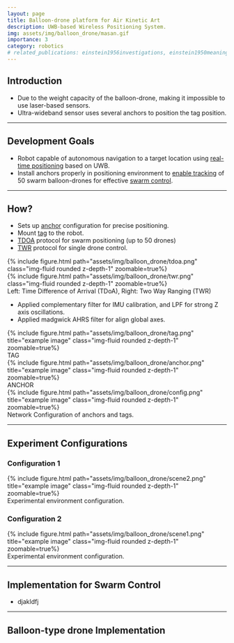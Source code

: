 ```yaml
---
layout: page
title: Balloon-drone platform for Air Kinetic Art
description: UWB-based Wireless Positioning System.
img: assets/img/balloon_drone/masan.gif
importance: 3
category: robotics
# related_publications: einstein1956investigations, einstein1950meaning
---
```


## Introduction
* Due to the weight capacity of the balloon-drone, making it impossible to use laser-based sensors.
* Ultra-wideband sensor uses several anchors to position the tag position.

---

## Development Goals
* Robot capable of autonomous navigation to a target location using [real-time positioning]() based on UWB.
* Install anchors properly in positioning environment to [enable tracking]() of 50 swarm balloon-drones for effective [swarm control]().

---

## How?
* Sets up [anchor]() configuration for precise positioning.
* Mount [tag]() to the robot.
* [TDOA]() protocol for swarm positioning (up to 50 drones)
* [TWR]() protocol for single drone control.
<div class="row justify-content-center">
    <div class="col-sm-5">
        {% include figure.html path="assets/img/balloon_drone/tdoa.png" class="img-fluid rounded z-depth-1"  zoomable=true%}
    </div>
    <div class="col-sm-5">
        {% include figure.html path="assets/img/balloon_drone/twr.png" class="img-fluid rounded z-depth-1"  zoomable=true%}
    </div>
</div>
<div class="caption">Left: Time Difference of Arrival (TDoA), Right: Two Way Ranging (TWR)</div>

* Applied complementary filter for IMU calibration, and LPF for strong Z axis oscillations.
* Applied madgwick AHRS filter for align global axes.
<div class="row justify-content-center">
    <div class="col-sm-2 mt-md-0">
        {% include figure.html path="assets/img/balloon_drone/tag.png" title="example image" class="img-fluid rounded z-depth-1"  zoomable=true%}
        <div class="caption">
            TAG
        </div>
    </div>
    <div class="col-sm-2 mt-md-0">
        {% include figure.html path="assets/img/balloon_drone/anchor.png" title="example image" class="img-fluid rounded z-depth-1"  zoomable=true%}
        <div class="caption">
            ANCHOR
        </div>
    </div>
    <div class="col-sm-8 mt-md-0">
        {% include figure.html path="assets/img/balloon_drone/config.png" title="example image" class="img-fluid rounded z-depth-1"  zoomable=true%}
        <div class="caption">
            Network Configuration of anchors and tags.
        </div>
    </div>
</div>

---

## Experiment Configurations
### Configuration 1
<div class="row justify-content-center">
    <div class="col-sm-6 mt-md-0">
        {% include figure.html path="assets/img/balloon_drone/scene2.png" title="example image" class="img-fluid rounded z-depth-1"  zoomable=true%}
        <div class="caption">
            Experimental environment configuration.
        </div>
    </div>
</div>

### Configuration 2
<div class="row justify-content-center">
    <div class="col-sm-6 mt-md-0">
        {% include figure.html path="assets/img/balloon_drone/scene1.png" title="example image" class="img-fluid rounded z-depth-1"  zoomable=true%}
        <div class="caption">
            Experimental environment configuration.
        </div>
    </div>
</div>

---

## Implementation for Swarm Control
* djakldfj

---

## Balloon-type drone Implementation


